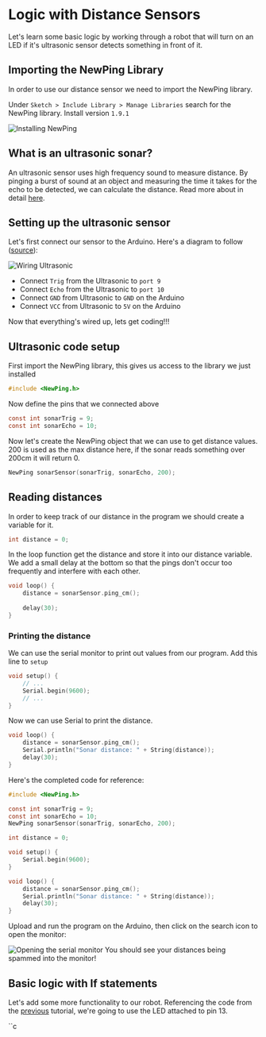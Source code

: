 # Logic with Distance Sensors

Let's learn some basic logic by working through a robot that will turn on an LED if it's ultrasonic sensor detects something in front of it. 

## Importing the NewPing Library
In order to use our distance sensor we need to import the NewPing library. 

Under `Sketch > Include Library > Manage Libraries` search for the NewPing library. Install version `1.9.1`

![Installing NewPing](https://raw.githubusercontent.com/Penn-State-Robotics-Club/tutorials/master/resources/install_newping.png)

## What is an ultrasonic sonar?
An ultrasonic sensor uses high frequency sound to measure distance. By pinging a burst of sound at an object and measuring the time it takes for the echo to be detected, we can calculate the distance. 
Read more about in detail [here](http://cmra.rec.ri.cmu.edu/content/electronics/boe/ultrasonic_sensor/1.html).
## Setting up the ultrasonic sensor
Let's first connect our sensor to the Arduino.
Here's a diagram to follow ([source](https://howtomechatronics.com/tutorials/arduino/ultrasonic-sensor-hc-sr04/)):

![Wiring Ultrasonic](https://raw.githubusercontent.com/Penn-State-Robotics-Club/tutorials/master/resources/wiring_ultrasonic.png)

 - Connect `Trig` from the Ultrasonic to `port 9` 
 - Connect `Echo` from
   the Ultrasonic to `port 10` 
  - Connect `GND` from Ultrasonic to `GND` on
   the Arduino 
  - Connect `VCC` from Ultrasonic to `5V` on the Arduino

Now that everything's wired up, lets get coding!!!

## Ultrasonic code setup
First import the NewPing library, this gives us access to  the library we just installed
```c
#include <NewPing.h>
```

Now define the pins that we connected above
```c
const int sonarTrig = 9;
const int sonarEcho = 10;
```

Now let's create the NewPing object that we can use to get distance values. 200 is used as the max distance here, if the sonar reads something over 200cm it will return 0.

```c
NewPing sonarSensor(sonarTrig, sonarEcho, 200);
```

## Reading distances
In order to keep track of our distance in the program we should create a variable for it.
```c
int distance = 0;
```

In the loop function get the distance and store it into our distance variable. We add a small delay at the bottom so that the pings don't occur too frequently and interfere with each other.
```c
void loop() {
	distance = sonarSensor.ping_cm();
	
	delay(30);
}
```

### Printing the distance
We can use the serial monitor to print out values from our program. Add this line to `setup`
```c
void setup() {
	// ...
	Serial.begin(9600);
	// ...
}
```
Now we can use Serial to print the distance.
```c
void loop() {
	distance = sonarSensor.ping_cm();
	Serial.println("Sonar distance: " + String(distance));
	delay(30);
}
```

Here's the completed code for reference:
```c
#include <NewPing.h>

const int sonarTrig = 9;
const int sonarEcho = 10;
NewPing sonarSensor(sonarTrig, sonarEcho, 200);

int distance = 0;

void setup() {
	Serial.begin(9600);
}

void loop() {
	distance = sonarSensor.ping_cm();
	Serial.println("Sonar distance: " + String(distance));
	delay(30);
}
```

Upload and run the program on the Arduino, then click on the search icon to open the monitor:

![Opening the serial monitor](https://raw.githubusercontent.com/Penn-State-Robotics-Club/tutorials/master/resources/open_serial_monitor.png)
You should see your distances being spammed into the monitor!

## Basic logic with If statements
Let's add some more functionality to our robot. Referencing the code from the [previous](https://github.com/Penn-State-Robotics-Club/tutorials/tree/master/Introduction.md) tutorial, we're going to use the LED attached to pin 13.

``c
<!--stackedit_data:
eyJoaXN0b3J5IjpbMTgwOTAzNTQ3MSwtMTc3MjY4MzAyMSwtMj
EyMzIzNDA4MCwxNTU4OTgwNDA2LDExOTk1Njc4MjksLTQ4Njc1
NjQxLDE0NTE2MjQxMzQsLTEzNTI4MDAzOTMsLTIxMDMyNTgzMj
ksLTE5NzgwNDg4NTUsMTE2NDA0MTgwNSw4MTc4OTU2MjVdfQ==

-->